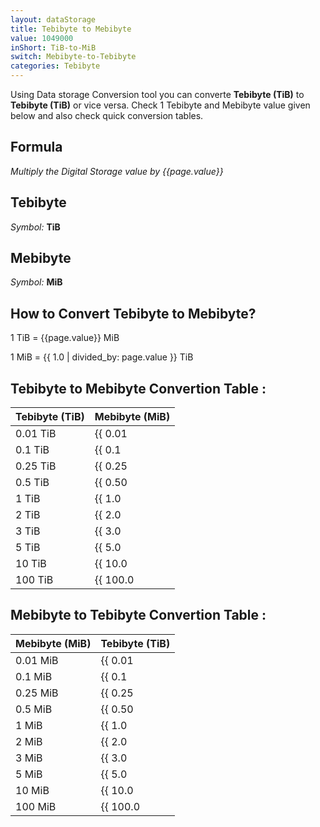 ```yaml
---
layout: dataStorage
title: Tebibyte to Mebibyte
value: 1049000
inShort: TiB-to-MiB
switch: Mebibyte-to-Tebibyte
categories: Tebibyte
---
```


Using Data storage Conversion tool you can converte **Tebibyte (TiB)** to **Tebibyte (TiB)** or vice versa. Check 1 Tebibyte and Mebibyte value given below and also check quick conversion tables.

## Formula
*Multiply the Digital Storage value by {{page.value}}*

## Tebibyte
*Symbol:* **TiB**

## Mebibyte
*Symbol:* **MiB**

## How to Convert Tebibyte to Mebibyte?

1 TiB = {{page.value}} MiB

1 MiB = {{ 1.0 | divided_by: page.value }} TiB


## Tebibyte to Mebibyte Convertion Table :

| Tebibyte (TiB) | Mebibyte (MiB) |
| ---- | ---- |
| 0.01 TiB | {{ 0.01 | times: page.value }} MiB |
| 0.1 TiB | {{ 0.1 | times: page.value }} MiB |
| 0.25 TiB | {{ 0.25 | times: page.value }} MiB |
| 0.5 TiB | {{ 0.50 | times: page.value }} MiB |
| 1 TiB | {{ 1.0 | times: page.value }} MiB |
| 2 TiB | {{ 2.0 | times: page.value }} MiB |
| 3 TiB | {{ 3.0 | times: page.value }} MiB |
| 5 TiB | {{ 5.0 | times: page.value }} MiB |
| 10 TiB | {{ 10.0 | times: page.value }} MiB |
| 100 TiB | {{ 100.0 | times: page.value }} MiB |

## Mebibyte to Tebibyte Convertion Table :

| Mebibyte (MiB) | Tebibyte (TiB) |
| ---- | ---- |
| 0.01 MiB | {{ 0.01 | divided_by: page.value }} TiB |
| 0.1 MiB | {{ 0.1 | divided_by: page.value }} TiB |
| 0.25 MiB | {{ 0.25 | divided_by: page.value }} TiB |
| 0.5 MiB | {{ 0.50 | divided_by: page.value }} TiB |
| 1 MiB | {{ 1.0 | divided_by: page.value }} TiB |
| 2 MiB | {{ 2.0 | divided_by: page.value }} TiB |
| 3 MiB | {{ 3.0 | divided_by: page.value }} TiB |
| 5 MiB | {{ 5.0 | divided_by: page.value }} TiB |
| 10 MiB | {{ 10.0 | divided_by: page.value }} TiB |
| 100 MiB | {{ 100.0 | divided_by: page.value }} TiB |


<script>
document.getElementById('selectInput')[17].selected = true
document.getElementById('selectOutput')[9].selected = true
</script>
